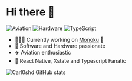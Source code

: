# Hi there 👋

![Aviation](https://img.shields.io/badge/Aviation-Enthusiastic-blue)
![Hardware](https://img.shields.io/badge/Hardware-Fan-orange)
![TypeScript](https://img.shields.io/badge/TypeScript-Devoted-lightgrey)

- 🧑🏽‍💻 Currently working on [Monoku](https://monoku.com) 💜 <img align="center" src="https://i.imgur.com/dOdkSdj.png" width="10" />
- 📱 Software and Hardware passionate
- ✈️ Aviation enthusiastic
- 🤖 React Native, Xstate and Typescript Fanatic

![Carl0shd GitHub stats](https://github-readme-stats.vercel.app/api?username=carl0shd&count_private=true&hide=stars,prs&show_icons=true&theme=nord)
